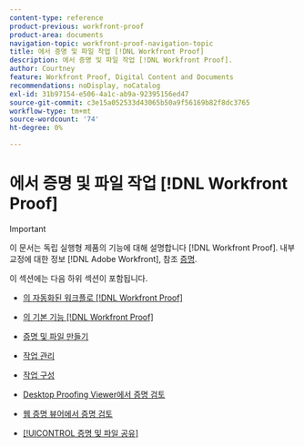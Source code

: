 ```yaml
---
content-type: reference
product-previous: workfront-proof
product-area: documents
navigation-topic: workfront-proof-navigation-topic
title: 에서 증명 및 파일 작업 [!DNL Workfront Proof]
description: 에서 증명 및 파일 작업 [!DNL Workfront Proof].
author: Courtney
feature: Workfront Proof, Digital Content and Documents
recommendations: noDisplay, noCatalog
exl-id: 31b97154-e506-4a1c-ab9a-92395156ed47
source-git-commit: c3e15a052533d43065b50a9f56169b82f8dc3765
workflow-type: tm+mt
source-wordcount: '74'
ht-degree: 0%

---
```


# 에서 증명 및 파일 작업 [!DNL Workfront Proof]

>[!IMPORTANT]
>
>이 문서는 독립 실행형 제품의 기능에 대해 설명합니다 [!DNL Workfront Proof]. 내부 교정에 대한 정보 [!DNL Adobe Workfront], 참조 [증명](../../review-and-approve-work/proofing/proofing.md).

이 섹션에는 다음 하위 섹션이 포함됩니다.

* [의 자동화된 워크플로 [!DNL Workfront Proof]](../../workfront-proof/wp-work-proofsfiles/automated-workflow/automated-workflow.md)
* [의 기본 기능 [!DNL Workfront Proof]](../../workfront-proof/wp-work-proofsfiles/basic-features/basic-features.md)
* [증명 및 파일 만들기](../../workfront-proof/wp-work-proofsfiles/create-proofs-and-files/create-proofs-and-files.md)
* [작업 관리](../../workfront-proof/wp-work-proofsfiles/manage-your-work/manage-your-work.md)
* [작업 구성](../../workfront-proof/wp-work-proofsfiles/organize-your-work/organize-your-work.md)
* [Desktop Proofing Viewer에서 증명 검토](../../workfront-proof/wp-work-proofsfiles/review-proofs-dpv/review-proofs-in-desktop-proofing-viewer.md)

  <!--
  <li data-mc-conditions="QuicksilverOrClassic.Draft mode"><a href="../../workfront-proof/wp-work-proofsfiles/review-proofs-lpv/review-proofs-in-the-lpv.md" class="MCXref xref" xrefformat="{para}">Review proofs in the Legacy Proofing Viewer</a> </li>
  -->

* [웹 증명 뷰어에서 증명 검토](../../workfront-proof/wp-work-proofsfiles/review-proofs-wpv/review-proofs-in-wpv.md)
* [[!UICONTROL 증명 및 파일 공유]](../../workfront-proof/wp-work-proofsfiles/share-proofs-and-files/share-proofs-and-files.md)
